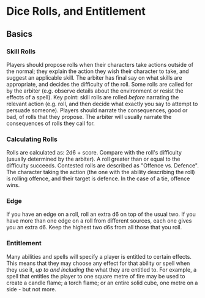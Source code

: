 # Dice Rolls, and Entitlement

## Basics

### Skill Rolls

Players should propose rolls when their characters take actions outside of the normal; they explain the action they wish their character to take, and suggest an applicable skill. The arbiter has final say on what skills are appropriate, and decides the difficulty of the roll. Some rolls are called for by the arbiter (e.g. observe details about the environment or resist the effects of a spell).
Key point: skill rolls are rolled _before_ narrating the relevant action (e.g. roll, and then decide what exactly you say to attempt to persuade someone). Players should narrate the consequences, good or bad, of rolls that they propose. The arbiter will usually narrate the consequences of rolls they call for.

### Calculating Rolls

Rolls are calculated as: 2d6 + score. Compare with the roll's difficulty (usually determined by the arbiter). A roll greater than or equal to the difficulty succeeds.
Contested rolls are described as "Offence vs. Defence". The character taking the action (the one with the ability describing the roll) is rolling offence, and their target is defence. In the case of a tie, offence wins.

### Edge

If you have an edge on a roll, roll an extra d6 on top of the usual two. If you have more than one edge on a roll from different sources, each one gives you an extra d6. Keep the highest two d6s from all those that you roll.

### Entitlement

Many abilities and spells will specify a player is entitled to certain effects. This means that they may choose any effect for that ability or spell when they use it, _up to and including_ the what they are entitled to. For example, a spell that entitles the player to one square metre of fire may be used to create a candle flame; a torch flame; or an entire solid cube, one metre on a side - but not more.
